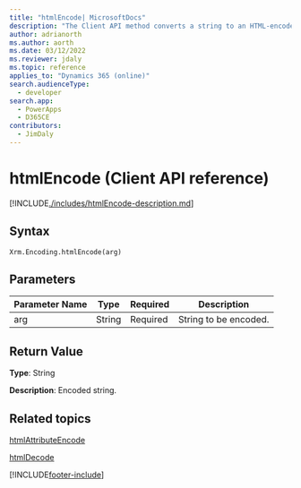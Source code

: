 ```yaml
---
title: "htmlEncode| MicrosoftDocs"
description: "The Client API method converts a string to an HTML-encoded string."
author: adrianorth
ms.author: aorth
ms.date: 03/12/2022
ms.reviewer: jdaly
ms.topic: reference
applies_to: "Dynamics 365 (online)"
search.audienceType: 
  - developer
search.app: 
  - PowerApps
  - D365CE
contributors:
  - JimDaly
---
```

# htmlEncode (Client API reference)



[!INCLUDE[./includes/htmlEncode-description.md](./includes/htmlEncode-description.md)] 

## Syntax

`Xrm.Encoding.htmlEncode(arg)`

## Parameters

|Parameter Name        | Type           | Required  |Description  |
| ------------- |-------------| -----|-----|
|arg        | String           | Required  |String to be encoded.  |


## Return Value

**Type**: String

**Description**: Encoded string.

## Related topics
[htmlAttributeEncode](htmlAttributeEncode.md)

[htmlDecode](htmlDecode.md)


[!INCLUDE[footer-include](../../../../../includes/footer-banner.md)]